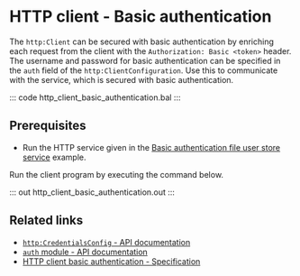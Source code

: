 # HTTP client - Basic authentication

The `http:Client` can be secured with basic authentication by enriching each request from the client with the `Authorization: Basic <token>` header. The username and password for basic authentication can be specified in the `auth` field of the `http:ClientConfiguration`. Use this to communicate with the service, which is secured with basic authentication.

::: code http_client_basic_authentication.bal :::

## Prerequisites
- Run the HTTP service given in the [Basic authentication file user store service](/learn/by-example/http-service-basic-authentication-file-user-store) example.

Run the client program by executing the command below.

::: out http_client_basic_authentication.out :::

## Related links
- [`http:CredentialsConfig` - API documentation](https://lib.ballerina.io/ballerina/http/latest/records/CredentialsConfig)
- [`auth` module - API documentation](https://lib.ballerina.io/ballerina/auth/latest/)
- [HTTP client basic authentication - Specification](/spec/http/#9115-client---basic-auth)
